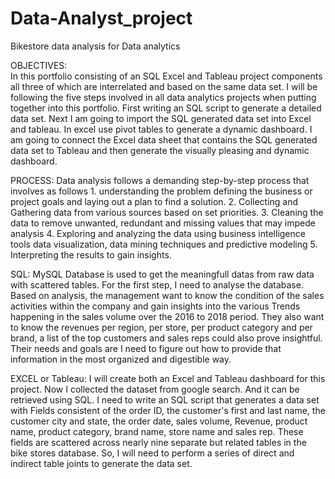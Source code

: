 # Data-Analyst_project
Bikestore data analysis for Data analytics
        
OBJECTIVES:         
        In this portfolio consisting of an SQL Excel and Tableau project components all three of which are interrelated and based on the same data set. I will be following the five steps involved in all data analytics projects when putting together into this portfolio.
        First writing an SQL script to generate a detailed data set. 
        Next I am going to import the SQL generated data set into Excel and tableau.
In excel use pivot tables to generate a dynamic dashboard.
        I am going to connect the Excel data sheet that contains the SQL generated data set to Tableau and then generate the visually pleasing and dynamic dashboard.



PROCESS:
        Data analysis follows a demanding step-by-step process that involves as follows
        1. understanding the problem defining the business or project goals and laying out a plan to find a solution.
        2. Collecting and Gathering data from various sources based on set priorities.
        3. Cleaning the data to remove unwanted, redundant and missing values that may impede analysis
        4. Exploring and analyzing the data using business intelligence tools data visualization, data mining techniques and predictive modeling
        5. Interpreting the results to gain insights.



SQL:
        MySQL Database is used to get the meaningfull datas from raw data with scattered tables.
        For the first step, I need to analyse the database. Based on analysis, the management want to know the condition of the sales activities within
the company and gain insights into the various Trends happening in the sales volume over the 2016 to 2018 period. They also want to know the
revenues per region, per store, per product category and per brand, a list of the top customers and sales reps could also prove insightful. 
Their needs and goals are I need to figure out how to provide that information in the most organized and digestible way.

EXCEL or Tableau:
        I will create both an Excel and Tableau dashboard for this project. 
        Now I collected the dataset from google search. And it can be retrieved using SQL. 
        I need to write an SQL script that generates a data set with Fields consistent of the order ID, the customer's first and last name, the customer city and state, the order date, sales volume, Revenue, product name, product category, brand name, store name and sales rep.
        These fields are scattered across nearly nine separate but related tables in the bike stores database. So, I will need to perform a series of direct and indirect
table joints to generate the data set.

